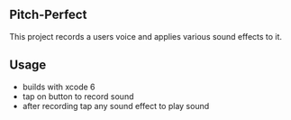 ## Pitch-Perfect
This project records a users voice and applies various sound effects to it.

## Usage
* builds with xcode 6
* tap on button to record sound
* after recording tap any sound effect to play sound
